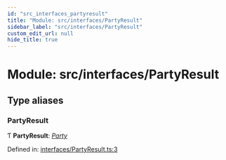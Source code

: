 ```yaml
---
id: "src_interfaces_partyresult"
title: "Module: src/interfaces/PartyResult"
sidebar_label: "src/interfaces/PartyResult"
custom_edit_url: null
hide_title: true
---
```


# Module: src/interfaces/PartyResult

## Type aliases

### PartyResult

Ƭ **PartyResult**: [*Party*](src_interfaces_party.md#party)

Defined in: [interfaces/PartyResult.ts:3](https://github.com/xr3ngine/xr3ngine/blob/673ad6a5f/packages/common/src/interfaces/PartyResult.ts#L3)
